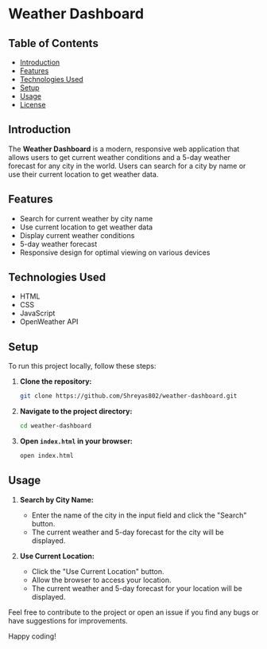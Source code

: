 # Weather Dashboard

## Table of Contents
- [Introduction](#introduction)
- [Features](#features)
- [Technologies Used](#technologies-used)
- [Setup](#setup)
- [Usage](#usage)
- [License](#license)

## Introduction
The **Weather Dashboard** is a modern, responsive web application that allows users to get current weather conditions and a 5-day weather forecast for any city in the world. Users can search for a city by name or use their current location to get weather data.

## Features
- Search for current weather by city name
- Use current location to get weather data
- Display current weather conditions
- 5-day weather forecast
- Responsive design for optimal viewing on various devices

## Technologies Used
- HTML
- CSS
- JavaScript
- OpenWeather API

## Setup
To run this project locally, follow these steps:

1. **Clone the repository:**
    ```sh
    git clone https://github.com/Shreyas802/weather-dashboard.git
    ```

2. **Navigate to the project directory:**
    ```sh
    cd weather-dashboard
    ```

3. **Open `index.html` in your browser:**
    ```sh
    open index.html
    ```

## Usage
1. **Search by City Name:**
    - Enter the name of the city in the input field and click the "Search" button.
    - The current weather and 5-day forecast for the city will be displayed.

2. **Use Current Location:**
    - Click the "Use Current Location" button.
    - Allow the browser to access your location.
    - The current weather and 5-day forecast for your location will be displayed.


Feel free to contribute to the project or open an issue if you find any bugs or have suggestions for improvements.

Happy coding!
